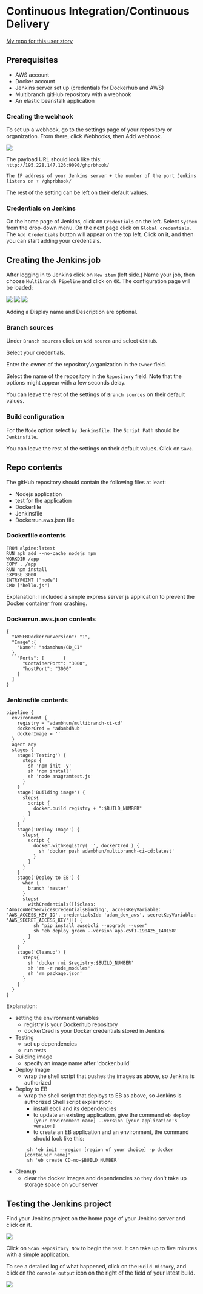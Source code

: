 # Continuous Integration/Continuous Delivery

[My repo for this user story](https://github.com/green-fox-academy/mallac-adam-CI-CD)

## Prerequisites

- AWS account
- Docker account
- Jenkins server set up (credentials for Dockerhub and AWS)
- Multibranch gitHub repository with a webhook
- An elastic beanstalk application

### Creating the webhook

To set up a webhook, go to the settings page of your repository or organization. From there, click Webhooks, then Add webhook.

<img src="assets/settings.png">

The payload URL should look like this: `http://195.228.147.126:9090/ghprbhook/`

`The IP address of your Jenkins server + the number of the port Jenkins listens on + /ghprbhook/`

The rest of the setting can be left on their default values.

### Credentials on Jenkins

On the home page of Jenkins, click on `Credentials` on the left.
Select `System` from the drop-down menu.
On the next page click on `Global credentials`.
The `Add Credentials` button will appear on the top left. Click on it, and then you can start adding your credentials.

## Creating the Jenkins job

After logging in to Jenkins click on `New item` (left side.) Name your job, then choose `Multibranch Pipeline` and click on `OK`. The configuration page will be loaded:

<img src="assets/conf1.png">
<img src="assets/conf2.png">
<img src="assets/conf3.png">

Adding a Display name and Description are optional.

### Branch sources

Under `Branch sources` click on `Add source` and select `GitHub`.

Select your credentials.

Enter the owner of the repository\organization in the `Owner` field.

Select the name of the repository in the `Repository` field. Note that the options might appear with a few seconds delay.

You can leave the rest of the settings of `Branch sources` on their default values.

### Build configuration

For the `Mode` option select `by Jenkinsfile`.
The `Script Path` should be `Jenkinsfile`.

You can leave the rest of the settings on their default values. Click on `Save`.

## Repo contents

The gitHub repository should contain the following files at least:

- Nodejs application
- test for the application
- Dockerfile
- Jenkinsfile
- Dockerrun.aws.json file

### Dockerfile contents

```
FROM alpine:latest
RUN apk add --no-cache nodejs npm
WORKDIR /app
COPY . /app
RUN npm install
EXPOSE 3000
ENTRYPOINT ["node"]
CMD ["hello.js"]
```

Explanation: I included a simple express server js application to prevent the Docker container from crashing.

### Dockerrun.aws.json contents

```
{
  "AWSEBDockerrunVersion": "1",
  "Image":{
    "Name": "adambhun/CD_CI"
  },
    "Ports": [       {
      "ContainerPort": "3000",
      "hostPort": "3000"
    }
  ]
}
```

### Jenkinsfile contents

```
pipeline {
  environment {
    registry = "adambhun/multibranch-ci-cd"
    dockerCred = 'adambdhub'
    dockerImage = ''
  }
  agent any
  stages {
    stage('Testing') {
      steps {
        sh 'npm init -y'
        sh 'npm install'
        sh 'node anagramtest.js'
      }
    }
    stage('Building image') {
      steps{
        script {
          docker.build registry + ":$BUILD_NUMBER"
        }
      }
    }
    stage('Deploy Image') {
      steps{
        script {
          docker.withRegistry( '', dockerCred ) {
            sh 'docker push adambhun/multibranch-ci-cd:latest'
          }
        }
      }
    }
    stage('Deploy to EB') {
      when {
        branch 'master'
      }
      steps{
        withCredentials([[$class: 'AmazonWebServicesCredentialsBinding', accessKeyVariable: 'AWS_ACCESS_KEY_ID', credentialsId: 'adam_dev_aws', secretKeyVariable: 'AWS_SECRET_ACCESS_KEY']]) {
          sh 'pip install awsebcli --upgrade --user'
          sh 'eb deploy green --version app-c5f1-190425_140158'
        }
      }
    }
    stage('Cleanup') {
      steps{
        sh 'docker rmi $registry:$BUILD_NUMBER'
        sh 'rm -r node_modules'
        sh 'rm package.json'
      }
    }
  }
}
```

Explanation:

- setting the environment variables
  - registry is your Dockerhub repository
  - dockerCred is your Docker credentials stored in Jenkins
- Testing
  - set up dependencies
  - run tests
- Building image
  - specify an image name after 'docker.build'
- Deploy Image
  - wrap the shell script that pushes the images as above, so Jenkins is authorized
- Deploy to EB
  - wrap the shell script that deploys to EB as above, so Jenkins is authorized
    Shell script explanation:
    - install ebcli and its dependencies
    - to update an existing application, give the command `eb deploy [your environment name] --version [your application's version]`
    - to create an EB application and an environment, the command should look like this:
    ```
     sh 'eb init --region [region of your choice] -p docker [container name]'
     sh 'eb create CD-no-$BUILD_NUMBER'
     ```
- Cleanup
  - clear the docker images and dependencies so they don't take up storage space on your server


## Testing the Jenkins project

Find your Jenkins project on the home page of your Jenkins server and click on it.

<img src="assets/testci.png">

Click on `Scan Repository Now` to begin the test. It can take up to five minutes with a simple application.

To see a detailed log of what happened, click on the `Build History`, and click on the `console output` icon on the right of the field of your latest build.

<img src="assets/testci2.png">